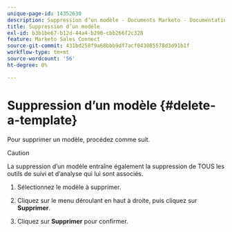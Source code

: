 ```yaml
---
unique-page-id: 14352630
description: Suppression d’un modèle - Documents Marketo - Documentation du produit
title: Suppression d’un modèle
exl-id: b3b1be67-b12d-44a4-b290-cbb266f2c328
feature: Marketo Sales Connect
source-git-commit: 431bd258f9a68bbb9df7acf043085578d3d91b1f
workflow-type: tm+mt
source-wordcount: '56'
ht-degree: 0%

---
```


# Suppression d’un modèle {#delete-a-template}

Pour supprimer un modèle, procédez comme suit.

>[!CAUTION]
>
>La suppression d’un modèle entraîne également la suppression de TOUS les outils de suivi et d’analyse qui lui sont associés.

1. Sélectionnez le modèle à supprimer.

1. Cliquez sur le menu déroulant en haut à droite, puis cliquez sur **Supprimer**.

1. Cliquez sur **Supprimer** pour confirmer.
